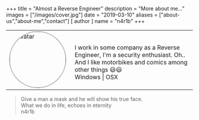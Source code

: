 +++
title = "Almost a Reverse Engineer"
description = "More about me..."
images = ["/images/cover.jpg"]
date = "2019-03-10"
aliases = ["about-us","about-me","contact"]
[ author ]
  name = "n4r1b"
+++

<table border="0">
 <tr>
    <td><img src="/images/avatar.jpg" style="border: 2px solid #a9a9b3; width:150px; border-radius: 50%" alt="Avatar"></td>
    <td style="width: 450px;padding-left: 15px;padding-top: 15px;">
        I work in some company as a Reverse Engineer, I'm a security enthusiast. Oh.. And I like motorbikes and comics among other things 😃😃<br/>
        Windows | OSX
    </td>
 </tr>
</table>

> Give a man a mask and he will show his true face.<br/> What we do in life, echoes in eternity<br/>n4r1b